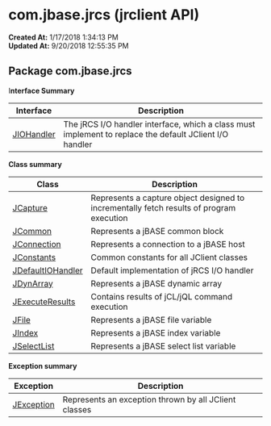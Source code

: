 # com.jbase.jrcs (jrclient API)

**Created At:** 1/17/2018 1:34:13 PM  
**Updated At:** 9/20/2018 12:55:35 PM  


## Package com.jbase.jrcs



I**nterface Summary**


| Interface<br> | Description<br> |
| --- | --- |
| [JIOHandler](com_jbase_jrcs_JIOHandler)<br> | The jRCS I/O handler interface, which a class must implement to replace the default JClient I/O handler<br> |




**Class summary**


| Class<br> | Description<br> |
| --- | --- |
| [JCapture](com_jbase_jrcs_jcapture)<br> | Represents a capture object designed to incrementally fetch results of program execution<br> |
| [JCommon](com_jbase_jrcs_jcommon)<br> | Represents a jBASE common block<br> |
| [JConnection](com_jbase_jrcs_jconnection)<br> | Represents a connection to a jBASE host<br> |
| [JConstants](https://jbase.helpjuice.com/jrcs/com_jbase_jrcs_JConstants "class in com.jbase.jrcs")<br> | Common constants for all JClient classes<br> |
| [JDefaultIOHandler](https://jbase.helpjuice.com/jrcs/com_jbase_jrcs_JDefaultIOHandler "class in com.jbase.jrcs")<br> | Default implementation of jRCS I/O handler<br> |
| [JDynArray](com_jbase_jrcs_jdynarray)<br> | Represents a jBASE dynamic array<br> |
| [JExecuteResults](com_jbase_jrcs_JExecuteResults)<br> | Contains results of jCL/jQL command execution<br> |
| [JFile](com_jbase_jrcs_jfile)<br> | Represents a jBASE file variable<br> |
| [JIndex](com_jbase_jrcs_JIndex)<br> | Represents a jBASE index variable<br> |
| [JSelectList](com_jbase_jrcs_jselectlist)<br> | Represents a jBASE select list variable<br> |




**Exception summary**


| Exception<br> | Description<br> |
| --- | --- |
| [JException](com_jbase_jrcs_jexception)<br> | Represents an exception thrown by all JClient classes<br> |



